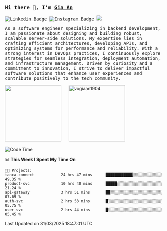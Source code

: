 ### <samp>Hi there 👋, I'm <a href="https://www.linkedin.com/in/vogiaan1904/" target="_blank">Gia An</a></samp>

<samp> [![Linkedin Badge](https://img.shields.io/badge/-LinkedIn-0e76a8?style=flat-square&logo=Linkedin&logoColor=white)](https://linkedin.com/in/vogiaan1904)
[![Instagram Badge](https://img.shields.io/badge/-Instagram-e4405f?style=flat-square&logo=Instagram&logoColor=white)](https://instagram.com/_.ja.ann_/) ![](https://komarev.com/ghpvc/?username=vogiaan1904&style=flat-square&base=100)</samp> 

<samp>As a software engineer specializing in backend development, I am passionate about designing and building robust, scalable server-side solutions. My expertise lies in crafting efficient architectures, developing APIs, and optimizing systems for performance and reliability. With a strong interest in DevOps practices, I continuously explore strategies for seamless integration, deployment automation, and infrastructure management. Driven by curiosity and a commitment to innovation, I strive to deliver impactful software solutions that enhance user experiences and contribute positively to the tech community.</samp>



<div>
  <img height="180em" src="https://github-readme-stats.vercel.app/api/top-langs/?username=vogiaan1904&show_icons=true&hide_border=true&layout=compact&langs_count=10&theme=transparent&include_orgs=true"/>
  &nbsp;&nbsp;&nbsp;&nbsp;
  <img height="180em" src="https://github-readme-stats.vercel.app/api?username=vogiaan1904&show_icons=true&hide_border=true&&count_private=true&include_all_commits=true&theme=transparent&locale=en" alt="vogiaan1904" />
</div>






<!--START_SECTION:waka-->
![Code Time](http://img.shields.io/badge/Code%20Time-686%20hrs%2012%20mins-blue)

📊 **This Week I Spent My Time On** 

```text
🐱‍💻 Projects: 
tanca-connect            24 hrs 47 mins      ████████████░░░░░░░░░░░░░   49.35 % 
product-svc              10 hrs 40 mins      █████░░░░░░░░░░░░░░░░░░░░   21.24 % 
api-gateway              3 hrs 51 mins       ██░░░░░░░░░░░░░░░░░░░░░░░   07.69 % 
auth-svc                 2 hrs 53 mins       █░░░░░░░░░░░░░░░░░░░░░░░░   05.75 % 
user-svc                 2 hrs 44 mins       █░░░░░░░░░░░░░░░░░░░░░░░░   05.45 % 
```


 Last Updated on 31/03/2025 18:47:01 UTC
<!--END_SECTION:waka-->
